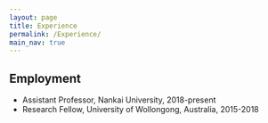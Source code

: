 ```yaml
---
layout: page
title: Experience
permalink: /Experience/
main_nav: true
---
```


## Employment

- Assistant Professor, Nankai University, 2018-present
- Research Fellow, University of Wollongong, Australia, 2015-2018
    
